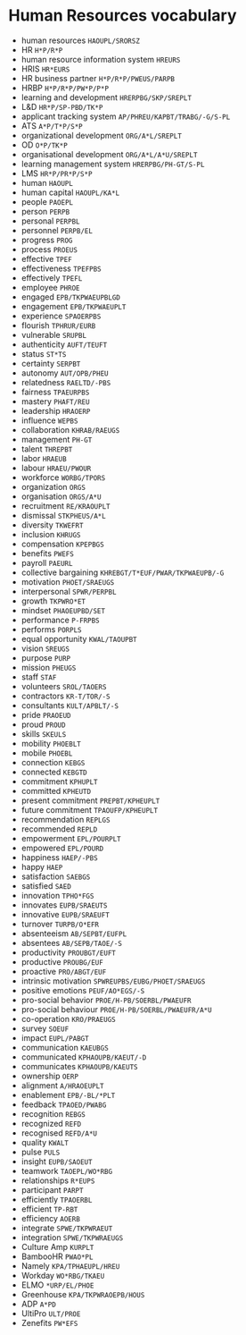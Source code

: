 # Human Resources vocabulary

* human resources `HAOUPL/SRORSZ`
* HR `H*P/R*P`
* human resource information system `HREURS`
* HRIS `HR*EURS`
* HR business partner `H*P/R*P/PWEUS/PARPB`
* HRBP `H*P/R*P/PW*P/P*P`
* learning and development `HRERPBG/SKP/SREPLT`
* L&D `HR*P/SP-PBD/TK*P`
* applicant tracking system `AP/PHREU/KAPBT/TRABG/-G/S-PL`
* ATS `A*P/T*P/S*P`
* organizational development `ORG/A*L/SREPLT`
* OD `O*P/TK*P`
* organisational development `ORG/A*L/A*U/SREPLT`
* learning management system `HRERPBG/PH-GT/S-PL`
* LMS `HR*P/PR*P/S*P`
* human `HAOUPL`
* human capital `HAOUPL/KA*L`
* people `PAOEPL`
* person `PERPB`
* personal `PERPBL`
* personnel `PERPB/EL`
* progress `PROG`
* process `PROEUS`
* effective `TPEF`
* effectiveness `TPEFPBS`
* effectively `TPEFL`
* employee `PHROE`
* engaged `EPB/TKPWAEUPBLGD`
* engagement `EPB/TKPWAEUPLT`
* experience `SPAOERPBS`
* flourish `TPHRUR/EURB`
* vulnerable `SRUPBL`
* authenticity `AUFT/TEUFT`
* status `ST*TS`
* certainty `SERPBT`
* autonomy `AUT/OPB/PHEU`
* relatedness `RAELTD/-PBS`
* fairness `TPAEURPBS`
* mastery `PHAFT/REU`
* leadership `HRAOERP`
* influence `WEPBS`
* collaboration `KHRAB/RAEUGS`
* management `PH-GT`
* talent `THREPBT`
* labor `HRAEUB`
* labour `HRAEU/PWOUR`
* workforce `WORBG/TPORS`
* organization `ORGS`
* organisation `ORGS/A*U`
* recruitment `RE/KRAOUPLT`
* dismissal `STKPHEUS/A*L`
* diversity `TKWEFRT`
* inclusion `KHRUGS`
* compensation `KPEPBGS`
* benefits `PWEFS`
* payroll `PAEURL`
* collective bargaining `KHREBGT/T*EUF/PWAR/TKPWAEUPB/-G`
* motivation `PHOET/SRAEUGS`
* interpersonal `SPWR/PERPBL`
* growth `TKPWRO*ET`
* mindset `PHAOEUPBD/SET`
* performance `P-FRPBS`
* performs `PORPLS`
* equal opportunity `KWAL/TAOUPBT`
* vision `SREUGS`
* purpose `PURP`
* mission `PHEUGS`
* staff `STAF`
* volunteers `SROL/TAOERS`
* contractors `KR-T/TOR/-S`
* consultants `KULT/APBLT/-S`
* pride `PRAOEUD`
* proud `PROUD`
* skills `SKEULS`
* mobility `PHOEBLT`
* mobile `PHOEBL`
* connection `KEBGS`
* connected `KEBGTD`
* commitment `KPHUPLT`
* committed `KPHEUTD`
* present commitment `PREPBT/KPHEUPLT`
* future commitment `TPAOUFP/KPHEUPLT`
* recommendation `REPLGS`
* recommended `REPLD`
* empowerment `EPL/POURPLT`
* empowered `EPL/POURD`
* happiness `HAEP/-PBS`
* happy `HAEP`
* satisfaction `SAEBGS`
* satisfied `SAED`
* innovation `TPHO*FGS`
* innovates `EUPB/SRAEUTS`
* innovative `EUPB/SRAEUFT`
* turnover `TURPB/O*EFR`
* absenteeism `AB/SEPBT/EUFPL`
* absentees `AB/SEPB/TAOE/-S`
* productivity `PROUBGT/EUFT`
* productive `PROUBG/EUF`
* proactive `PRO/ABGT/EUF`
* intrinsic motivation `SPWREUPBS/EUBG/PHOET/SRAEUGS`
* positive emotions `PEUF/AO*EGS/-S`
* pro-social behavior `PROE/H-PB/SOERBL/PWAEUFR`
* pro-social behaviour `PROE/H-PB/SOERBL/PWAEUFR/A*U`
* co-operation `KRO/PRAEUGS`
* survey `SOEUF`
* impact `EUPL/PABGT`
* communication `KAEUBGS`
* communicated `KPHAOUPB/KAEUT/-D`
* communicates `KPHAOUPB/KAEUTS`
* ownership `OERP`
* alignment `A/HRAOEUPLT`
* enablement `EPB/-BL/*PLT`
* feedback `TPAOED/PWABG`
* recognition `REBGS`
* recognized `REFD`
* recognised `REFD/A*U`
* quality `KWALT`
* pulse `PULS`
* insight `EUPB/SAOEUT`
* teamwork `TAOEPL/WO*RBG`
* relationships `R*EUPS`
* participant `PARPT`
* efficiently `TPAOERBL`
* efficient `TP-RBT`
* efficiency `AOERB`
* integrate `SPWE/TKPWRAEUT`
* integration `SPWE/TKPWRAEUGS`
* Culture Amp `KURPLT`
* BambooHR `PWAO*PL`
* Namely `KPA/TPHAEUPL/HREU`
* Workday `WO*RBG/TKAEU`
* ELMO `*URP/EL/PHOE`
* Greenhouse `KPA/TKPWRAOEPB/HOUS`
* ADP `A*PD`
* UltiPro `ULT/PROE`
* Zenefits `PW*EFS`
